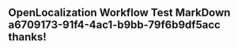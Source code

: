 <properties
ms.topic="hero-topic"
ms.test1="hero-topic"
ms.test2="test"/>

## OpenLocalization Workflow Test MarkDown a6709173-91f4-4ac1-b9bb-79f6b9df5acc thanks!

